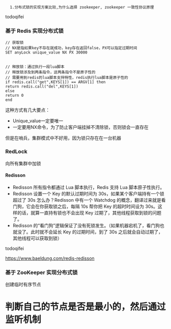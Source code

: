 



```
  1.分布式锁的实现方案比较,为什么选择 zookeeper, zookeeper 一致性协议原理
```

todoqifei





### 基于 Redis 实现分布式锁

```
// 获取锁
// NX是指如果key不存在就成功，key存在返回false，PX可以指定过期时间
SET anyLock unique_value NX PX 30000


// 释放锁：通过执行一段lua脚本
// 释放锁涉及到两条指令，这两条指令不是原子性的
// 需要用到redis的lua脚本支持特性，redis执行lua脚本是原子性的
if redis.call("get",KEYS[1]) == ARGV[1] then
return redis.call("del",KEYS[1])
else
return 0
end
```

这种方式有几大要点：

- Unique_value一定要唯一
- 一定要用NX命令，为了防止客户端挂掉不清除锁，否则锁会一直存在



但是在哨兵，集群模式中不好用，因为锁只存在在一台机器



### RedLock

向所有集群中加锁





#### Redisson

- Redisson 所有指令都通过 Lua 脚本执行，Redis 支持 Lua 脚本原子性执行。
- Redisson 设置一个 Key 的默认过期时间为 30s，如果某个客户端持有一个锁超过了 30s 怎么办？Redisson 中有一个 Watchdog 的概念，翻译过来就是看门狗，它会在你获取锁之后，每隔 10s 帮你把 Key 的超时时间设为 30s。这样的话，就算一直持有锁也不会出现 Key 过期了，其他线程获取到锁的问题了。
- Redisson 的“看门狗”逻辑保证了没有死锁发生。（如果机器宕机了，看门狗也就没了。此时就不会延长 Key 的过期时间，到了 30s 之后就会自动过期了，其他线程可以获取到锁）

todoqifei

https://www.baeldung.com/redis-redisson



### 基于 ZooKeeper 实现分布式锁

创建临时有序节点

判断自己的节点是否是最小的，然后通过监听机制
=======